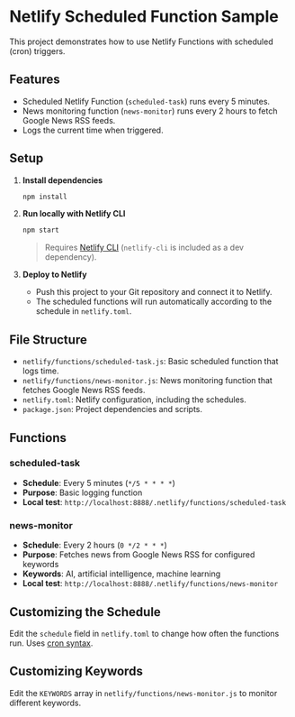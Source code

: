 # Netlify Scheduled Function Sample

This project demonstrates how to use Netlify Functions with scheduled (cron) triggers.

## Features
- Scheduled Netlify Function (`scheduled-task`) runs every 5 minutes.
- News monitoring function (`news-monitor`) runs every 2 hours to fetch Google News RSS feeds.
- Logs the current time when triggered.

## Setup

1. **Install dependencies**
   ```bash
   npm install
   ```

2. **Run locally with Netlify CLI**
   ```bash
   npm start
   ```
   > Requires [Netlify CLI](https://docs.netlify.com/cli/get-started/) (`netlify-cli` is included as a dev dependency).

3. **Deploy to Netlify**
   - Push this project to your Git repository and connect it to Netlify.
   - The scheduled functions will run automatically according to the schedule in `netlify.toml`.

## File Structure

- `netlify/functions/scheduled-task.js`: Basic scheduled function that logs time.
- `netlify/functions/news-monitor.js`: News monitoring function that fetches Google News RSS feeds.
- `netlify.toml`: Netlify configuration, including the schedules.
- `package.json`: Project dependencies and scripts.

## Functions

### scheduled-task
- **Schedule**: Every 5 minutes (`*/5 * * * *`)
- **Purpose**: Basic logging function
- **Local test**: `http://localhost:8888/.netlify/functions/scheduled-task`

### news-monitor
- **Schedule**: Every 2 hours (`0 */2 * * *`)
- **Purpose**: Fetches news from Google News RSS for configured keywords
- **Keywords**: AI, artificial intelligence, machine learning
- **Local test**: `http://localhost:8888/.netlify/functions/news-monitor`

## Customizing the Schedule

Edit the `schedule` field in `netlify.toml` to change how often the functions run. Uses [cron syntax](https://crontab.guru/).

## Customizing Keywords

Edit the `KEYWORDS` array in `netlify/functions/news-monitor.js` to monitor different keywords. 